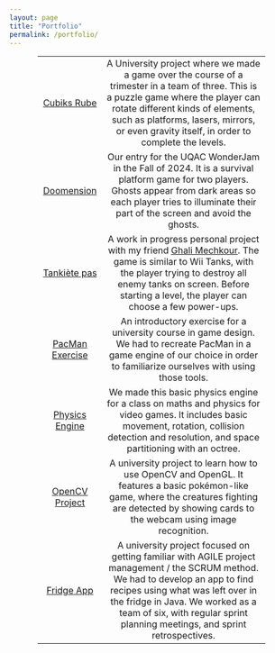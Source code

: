 ```yaml
---
layout: page
title: "Portfolio"
permalink: /portfolio/
---
```


<div style="margin-left: auto;
            margin-right: auto;
            width: 80%;">
<table>
<tbody>
<tr>
<td style="text-align: center;"><a href="https://uniren1-my.sharepoint.com/:f:/g/personal/theo_legoc_etudiant_univ-rennes_fr/Egij64MkoNBLqyhHhHxp6goBMCyWAls6H112O6XkQ14ncg?e=pRlmNN">Cubiks Rube</a></td>
<td style="text-align: center;">A University project where we made a game over the course of a trimester in a team of three. This is a puzzle game where the player can rotate different kinds of elements, such as platforms, lasers, mirrors, or even gravity itself, in order to complete the levels. </td>
</tr>
<tr>
<td style="text-align: center;"><a href="https://tea-enjoyers.itch.io/doomension">Doomension</a></td>
<td style="text-align: center;"> Our entry for the UQAC WonderJam in the Fall of 2024. It is a survival platform game for two players. Ghosts appear from dark areas so each player tries to illuminate their part of the screen and avoid the ghosts.</td>
</tr>
<tr>
<td style="text-align: center;"><a href="https://github.com/LeClaptain/tankiete-pas">Tankiète pas</a></td>
<td style="text-align: center;">A work in progress personal project with my friend <a href="https://github.com/LeClaptain">Ghali Mechkour</a>. The game is similar to Wii Tanks, with the player trying to destroy all enemy tanks on screen. Before starting a level, the player can choose a few power-ups.</td>
</tr>
<tr>
<td style="text-align: center;"><a href="https://github.com/tlegoc/UQAC_Pacman">PacMan Exercise</a></td>
<td style="text-align: center;"> An introductory exercise for a university course in game design. We had to recreate PacMan in a game engine of our choice in order to familiarize ourselves with using those tools.</td>
</tr>
<tr>
<td style="text-align: center;"><a href="https://github.com/LeClaptain/Math_physic_JV">Physics Engine</a></td>
<td style="text-align: center;"> We made this basic physics engine for a class on maths and physics for video games. It includes basic movement, rotation, collision detection and resolution, and space partitioning with an octree.</td>
</tr>
            
<tr>
<td style="text-align: center;"><a href="https://devops.telecomste.fr/mechkour.ghali/projet-open-cv">OpenCV Project</a></td>
<td style="text-align: center;">A university project to learn how to use OpenCV and OpenGL. It features a basic pokémon-like game, where the creatures fighting are detected by showing cards to the webcam using image recognition.</td>
</tr>
<tr>
<td style="text-align: center;"><a href="https://devops.telecomste.fr/prinfo/2023-24/info10">Fridge App</a></td>
<td style="text-align: center;">A university project focused on getting familiar with AGILE project management / the SCRUM method. We had to develop an app to find recipes using what was left over in the fridge in Java. We worked as a team of six, with regular sprint planning meetings, and sprint retrospectives.</td>
</tr>
</tbody>
</table>
</div>

